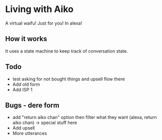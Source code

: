 # Living with Aiko

A virtual waifu! Just for you! In alexa!

## How it works

It uses a state machine to keep track of conversation state. 

## Todo

- test asking for not bought things and upsell flow there
- Add old form
- Add ISP 1

## Bugs - dere form

- add "return aiko chan" option then filter what they want (alexa, return aiko chan) -> special stuff here
- Add upsell
- More utterances

